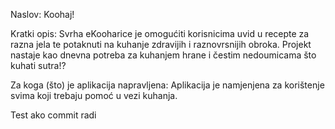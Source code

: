 Naslov: Koohaj!

Kratki opis: Svrha eKooharice je omogućiti korisnicima uvid u recepte za razna jela te potaknuti na kuhanje zdravijih i raznovrsnijih obroka. Projekt nastaje kao dnevna potreba za kuhanjem hrane i čestim nedoumicama što kuhati sutra!?

Za koga (što) je aplikacija napravljena: Aplikacija je namjenjena za korištenje svima koji trebaju pomoć u vezi kuhanja.


Test ako commit radi